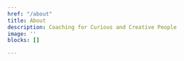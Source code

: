 ```yaml
---
href: "/about"
title: About
description: Coaching for Curious and Creative People
image: ''
blocks: []

---
```

